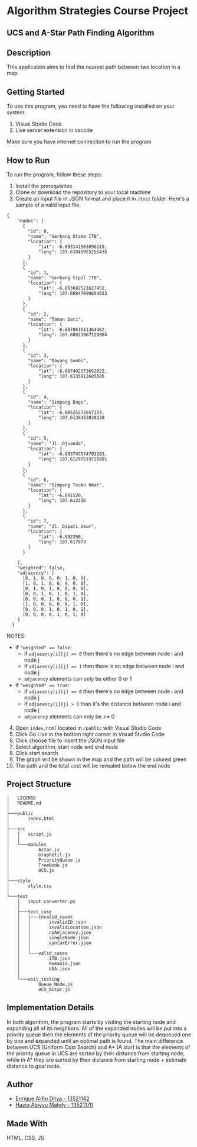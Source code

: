 # Algorithm Strategies Course Project
## UCS and A-Star Path Finding Algorithm

## Description
This application aims to find the nearest path between two location in a map. 

## Getting Started
To use this program, you need to have the following installed on your system:
1. Visual Studio Code
2. Live server extension in vscode

Make sure you have internet conneciton to run the program

## How to Run
To run the program, follow these steps:
1. Install the prerequisites
2. Clone or download the repository to your local machine
3. Create an input file in JSON format and place it in `/test` folder. Here's a sample of a valid input file.
```
{
    "nodes": [
      {
        "id": 0,
        "name": "Gerbang Utama ITB",
        "location": {
            "lat": -6.893141563096119,
            "long": 107.61045955255435
        }
      },
      {
        "id": 1,
        "name": "Gerbang Sipil ITB",
        "location": {
            "lat": -6.893692521627452,
            "long": 107.60847090893053
        }
      },
      {
        "id": 2,
        "name": "Taman Sari",
        "location": {
            "lat": -6.887861511364462,
            "long": 107.60823967129984
        }
      },
      {
        "id": 3,
        "name": "Dayang Sumbi",
        "location": {
            "lat": -6.887402373652822,
            "long": 107.6135812605685
        }
      },
      {
        "id": 4,
        "name": "Simpang Dago",
        "location": {
            "lat": -6.88525272657153,
            "long": 107.6136453838138
        }
      },
      {
        "id": 5,
        "name": "Jl. Djuanda",
        "location": {
            "lat": -6.893745574703283, 
            "long": 107.61297519726801
        }
      },
      {
        "id": 6,
        "name": "Simpang Teuku Umar",
        "location": {
            "lat": -6.891520, 
            "long": 107.613316
        }
      },
      {
        "id": 7,
        "name": "Jl. Dipati Ukur",
        "location": {
            "lat": -6.892398, 
            "long": 107.617873
        }
      }

    ],
    "weighted": false,
    "adjacency": [
      [0, 1, 0, 0, 0, 1, 0, 0],
      [1, 0, 1, 0, 0, 0, 0, 0],
      [0, 1, 0, 1, 0, 0, 0, 0],
      [0, 0, 1, 0, 1, 0, 1, 0],
      [0, 0, 0, 1, 0, 0, 0, 1],
      [1, 0, 0, 0, 0, 0, 1, 0],
      [0, 0, 0, 1, 0, 1, 0, 1],
      [0, 0, 0, 0, 1, 0, 1, 0]
    ]
  }
```
NOTES:
* if `"weighted" == false`: 
  * if `adjacency[i][j] == 0` then there's no edge between node i and node j
  * if `adjacency[i][j] == 1` then there is an edge between node i and node j
  * `adjacency` elements can only be either 0 or 1
* if `"weighted" == true`:
  * if `adjacency[i][j] == 0` then there's no edge between node i and node j
  * if `adjacency[i][j] > 0` than it's the distance between node i and node j
  * `adjacency` elements can only be >= 0

4. Open `index.html` located in  `/public` with Visual Studio Code
5. Click Go Live in the bottom right corner in Visual Studio Code
6. Click choose file to insert the JSON input file
7. Select algorithm, start node and end node
8. Click start search
9. The graph will be shown in the map and the path will be colored green
10. The path and the total cost will be revealed below the end node

## Project Structure
```
│   LICENSE
│   README.md
│   
├───public
│       index.html
│       
├───src
│   │   script.js
│   │   
│   └───modules
│           Astar.js
│           GraphUtil.js
│           PriorityQueue.js
│           TreeNode.js
│           UCS.js
│
├───style
│       style.css
│       
└───test
    │   input_converter.py
    │   
    ├───test_case
    │   ├───invalid_cases
    │   │       invalidID.json
    │   │       invalidLocation.json
    │   │       noAdjacency.json
    │   │       singleNode.json
    │   │       syntaxError.json
    │   │
    │   └───valid_cases
    │           ITB.json
    │           Romania.json
    │           USA.json
    │
    └───unit_testing
            Queue_Node.js
            UCS_Astar.js
```

## Implementation Details
In both algorithm, the program starts by visiting the starting node and expanding all of its neighbors.
All of the expanded nodes will be put into a priority queue then the elements of the priority queue will be dequeued one by one and expanded until an optimal path is found. The main difference between UCS (Uniform Cost Search) and A* (A star) is that the elements of the priority queue in UCS are sorted by their distance from starting node, while in A* they are sorted by their distance from starting node + estimate distance to goal node.

## Author
- [Enrique Alifio Ditya - 13521142](https://github.com/AlifioDitya) 
- [Haziq Abiyyu Mahdy - 13521170](https://github.com/haziqam) 

## Made With
HTML, CSS, JS